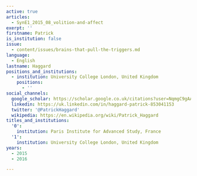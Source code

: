```yaml
---
active: true
articles:
  - SynE1_2015_08_volition-and-affect
exerpt: ''
firstname: Patrick
is_institution: false
issue:
  - content/issues/brains-that-pull-the-triggers.md
language:
  - English
lastname: Haggard
positions_and_institutions:
  - institution: University College London, United Kingdom
    positions:
      - ''
social_channels:
  google_scholar: https://scholar.google.co.uk/citations?user=NqmgC9gAAAAJ&hl=en
  linkedin: https://uk.linkedin.com/in/haggard-patrick-853041153
  twitter: '@PatrickHaggard'
  wikipedia: https://en.wikipedia.org/wiki/Patrick_Haggard
titles_and_institutions:
  '0':
    institution: Paris Institute for Advanced Study, France
  '1':
    institution: University College London, United Kingdom
years:
  - 2015
  - 2016

---
```

